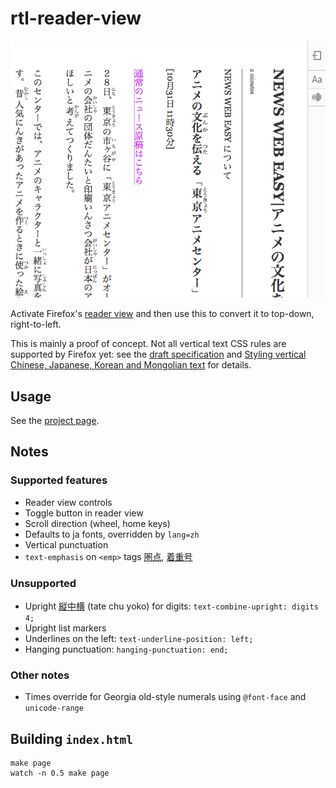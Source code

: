 # rtl-reader-view

![Screenshot](screenshot.png)

Activate Firefox's [reader view](https://support.mozilla.org/en-US/kb/firefox-reader-view-clutter-free-web-pages) and then use this to convert it to top-down, right-to-left.

This is mainly a proof of concept. Not all vertical text CSS rules are supported by Firefox yet: see the [draft specification](https://drafts.csswg.org/css-writing-modes-4/#text-combine-upright) and [Styling vertical Chinese, Japanese, Korean and Mongolian text](https://www.w3.org/International/articles/vertical-text/) for details.

## Usage

See the [project page](https://gyng.github.io/rtl-reader-view).

## Notes

### Supported features

* Reader view controls
* Toggle button in reader view
* Scroll direction (wheel, home keys)
* Defaults to ja fonts, overridden by `lang=zh`
* Vertical punctuation
* `text-emphasis` on `<emp>` tags [圏点](https://ja.wikipedia.org/wiki/%E5%9C%8F%E7%82%B9), [着重号](https://zh.wikipedia.org/wiki/%E7%9D%80%E9%87%8D%E5%8F%B7)

### Unsupported

* Upright [縦中横](https://ja.wikipedia.org/wiki/%E7%B8%A6%E4%B8%AD%E6%A8%AA) (tate chu yoko) for digits: `text-combine-upright: digits 4;`
* Upright list markers
* Underlines on the left: `text-underline-position: left;`
* Hanging punctuation: `hanging-punctuation: end;`

### Other notes

* Times override for Georgia old-style numerals using `@font-face` and `unicode-range`

## Building `index.html`

    make page
    watch -n 0.5 make page

